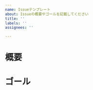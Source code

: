 ```yaml
---
name: Issueテンプレート
about: Issueの概要やゴールを記載してください
title: ''
labels: ''
assignees: ''

---
```


# 概要


# ゴール
